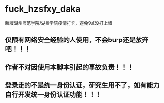 # fuck_hzsfxy_daka
新版湖州师范学院/湖州学院疫情打卡，避免9点没打上墙

## 仅限有网络安全经验的人使用，不会burp还是放弃吧！！！
## 作者不对因使用本脚本引起的事故负责！！！
## 登录走的不是统一身份认证，研究生用不了，如有能力自行开发统一身份认证功能！！！
